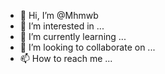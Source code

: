 - 👋 Hi, I’m @Mhmwb
- 👀 I’m interested in ...
- 🌱 I’m currently learning ...
- 💞️ I’m looking to collaborate on ...
- 📫 How to reach me ...

<!---
Mhmwb/Mhmwb is a ✨ special ✨ repository because its `README.md` (this file) appears on your GitHub profile.
You can click the Preview link to take a look at your changes.
--->
